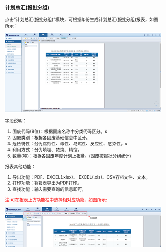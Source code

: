 ### 计划总汇(报批分组)

点击“计划总汇(报批分组)”模块，可根据年份生成计划总汇(报批分组)报表，如图所示：

![计划总汇(报批分组)](..\images\计划总汇_报批分组.png)

字段说明：

1. 固废代码(8位)：根据固废名称中分类代码区分。s
2. 固废类别：根据各固废基础信息中区分。
3. 危险特性：分为腐蚀性、毒性、易燃性、反应性、感染性。s
4. 利用方式：分为填埋、焚烧、精馏。
5. 数量(吨)：根据各固废年度计划上报量。(固废按报批分组统计)

报表其他功能：

1. 导出功能：PDF、EXCEL(.xlsx)、 EXCEL(.xls)、CSV存档文件、文本。
2. 打印功能：将报表导出为PDF打印。
3. 查找功能：输入需要查询的信息即可。

<font color="#f00">注:可在报表上方功能栏中选择相对应功能，如图所示:</font>

![报表功能](..\images\报表功能.png)
